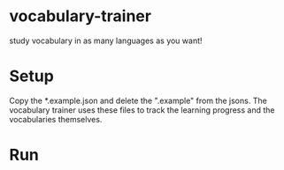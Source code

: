 # vocabulary-trainer
study vocabulary in as many languages as you want!

# Setup
Copy the *.example.json and delete the ".example" from the jsons.
The vocabulary trainer uses these files to track the learning progress and the vocabularies themselves.

# Run 
